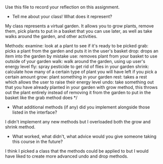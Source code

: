 Use this file to record your reflection on this assignment.

- Tell me about your class! What does it represent?

My class represents a virtual garden. It allows you to grow plants, remove them, pick plants to put in a basket that you can use later, as well as take walks around the garden, and other activities. 

Methods: 
examine: look at a plant to see if it's ready to be picked
grab: picks a plant from the garden and puts it in the user's basket
drop: drops an item into the garden by mistake
use: removes plant from your basket to use outside of your garden
walk: walk around the garden, using up user's energy level
fly: spray pesticide to get rid of flies in your garden
shrink: calculate how many of a certain type of plant you will have left if you pick a certain amount
grow: plant something in your garden
rest: takes a rest which allows the user to raise their energy level
undo: take something out that you have already planted in your garden with grow method, this throws out the plant entirely instead of removing it from the garden to put in the basket like the grab method does
 */


- What additional methods (if any) did you implement alongside those listed in the interface?

I didn't implement any new methods but I overloaded both the grow and shrink method. 

- What worked, what didn't, what advice would you give someone taking this course in the future?

I think I picked a class that the methods could be applied to but I would have liked to create more advanced undo and drop methods. 

